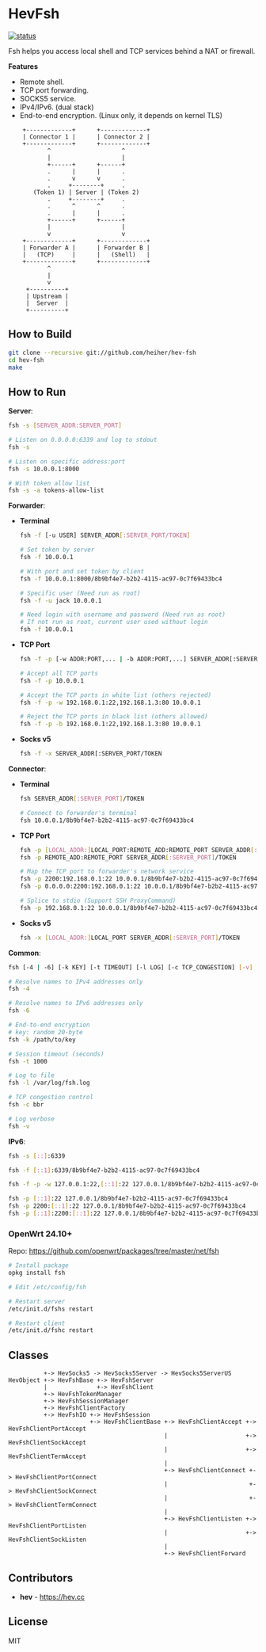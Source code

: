 # HevFsh

[![status](https://github.com/heiher/hev-fsh/actions/workflows/build.yaml/badge.svg?branch=main&event=push)](https://github.com/heiher/hev-fsh)

Fsh helps you access local shell and TCP services behind a NAT or firewall.

**Features**
* Remote shell.
* TCP port forwarding.
* SOCKS5 service.
* IPv4/IPv6. (dual stack)
* End-to-end encryption. (Linux only, it depends on kernel TLS)

```
    +-------------+      +-------------+
    | Connector 1 |      | Connector 2 |
    +-------------+      +-------------+
           ^                    ^
           |                    |
           +------+      +------+
           .      |      |      .
           .      v      v      .
           .     +--------+     .
       (Token 1) | Server | (Token 2)
           .     +--------+     .
           .      ^      ^      .
           .      |      |      .
           +------+      +------+
           |                    |
           v                    v
    +-------------+      +-------------+
    | Forwarder A |      | Forwarder B |
    |   (TCP)     |      |   (Shell)   |
    +-------------+      +-------------+
           ^
           |
           v
     +----------+
     | Upstream |
     |  Server  |
     +----------+
```

## How to Build

```bash
git clone --recursive git://github.com/heiher/hev-fsh
cd hev-fsh
make
```

## How to Run

**Server**:
```bash
fsh -s [SERVER_ADDR:SERVER_PORT]

# Listen on 0.0.0.0:6339 and log to stdout
fsh -s

# Listen on specific address:port
fsh -s 10.0.0.1:8000

# With token allow list
fsh -s -a tokens-allow-list
```

**Forwarder**:
* **Terminal**
    ```bash
    fsh -f [-u USER] SERVER_ADDR[:SERVER_PORT/TOKEN]

    # Set token by server
    fsh -f 10.0.0.1

    # With port and set token by client
    fsh -f 10.0.0.1:8000/8b9bf4e7-b2b2-4115-ac97-0c7f69433bc4

    # Specific user (Need run as root)
    fsh -f -u jack 10.0.0.1

    # Need login with username and password (Need run as root)
    # If not run as root, current user used without login
    fsh -f 10.0.0.1
    ```
* **TCP Port**
    ```bash
    fsh -f -p [-w ADDR:PORT,... | -b ADDR:PORT,...] SERVER_ADDR[:SERVER_PORT/TOKEN

    # Accept all TCP ports
    fsh -f -p 10.0.0.1

    # Accept the TCP ports in white list (others rejected)
    fsh -f -p -w 192.168.0.1:22,192.168.1.3:80 10.0.0.1

    # Reject the TCP ports in black list (others allowed)
    fsh -f -p -b 192.168.0.1:22,192.168.1.3:80 10.0.0.1
    ```
* **Socks v5**
    ```bash
    fsh -f -x SERVER_ADDR[:SERVER_PORT/TOKEN
    ```

**Connector**:
* **Terminal**
    ```bash
    fsh SERVER_ADDR[:SERVER_PORT]/TOKEN

    # Connect to forwarder's terminal
    fsh 10.0.0.1/8b9bf4e7-b2b2-4115-ac97-0c7f69433bc4
    ```
* **TCP Port**
    ```bash
    fsh -p [LOCAL_ADDR:]LOCAL_PORT:REMOTE_ADD:REMOTE_PORT SERVER_ADDR[:SERVER_PORT]/TOKEN
    fsh -p REMOTE_ADD:REMOTE_PORT SERVER_ADDR[:SERVER_PORT]/TOKEN

    # Map the TCP port to forwarder's network service
    fsh -p 2200:192.168.0.1:22 10.0.0.1/8b9bf4e7-b2b2-4115-ac97-0c7f69433bc4
    fsh -p 0.0.0.0:2200:192.168.0.1:22 10.0.0.1/8b9bf4e7-b2b2-4115-ac97-0c7f69433bc4

    # Splice to stdio (Support SSH ProxyCommand)
    fsh -p 192.168.0.1:22 10.0.0.1/8b9bf4e7-b2b2-4115-ac97-0c7f69433bc4
    ```
* **Socks v5**
    ```bash
    fsh -x [LOCAL_ADDR:]LOCAL_PORT SERVER_ADDR[:SERVER_PORT]/TOKEN
    ```

**Common**:
```bash
fsh [-4 | -6] [-k KEY] [-t TIMEOUT] [-l LOG] [-c TCP_CONGESTION] [-v]

# Resolve names to IPv4 addresses only
fsh -4

# Resolve names to IPv6 addresses only
fsh -6

# End-to-end encryption
# key: random 20-byte
fsh -k /path/to/key

# Session timeout (seconds)
fsh -t 1000

# Log to file
fsh -l /var/log/fsh.log

# TCP congestion control
fsh -c bbr

# Log verbose
fsh -v
```

**IPv6**:
```bash
fsh -s [::]:6339

fsh -f [::1]:6339/8b9bf4e7-b2b2-4115-ac97-0c7f69433bc4

fsh -f -p -w 127.0.0.1:22,[::1]:22 127.0.0.1/8b9bf4e7-b2b2-4115-ac97-0c7f69433bc4

fsh -p [::1]:22 127.0.0.1/8b9bf4e7-b2b2-4115-ac97-0c7f69433bc4
fsh -p 2200:[::1]:22 127.0.0.1/8b9bf4e7-b2b2-4115-ac97-0c7f69433bc4
fsh -p [::1]:2200:[::1]:22 127.0.0.1/8b9bf4e7-b2b2-4115-ac97-0c7f69433bc4
```

### OpenWrt 24.10+

Repo: https://github.com/openwrt/packages/tree/master/net/fsh

```sh
# Install package
opkg install fsh

# Edit /etc/config/fsh

# Restart server
/etc/init.d/fshs restart

# Restart client
/etc/init.d/fshc restart
```

## Classes

```
          +-> HevSocks5 -> HevSocks5Server -> HevSocks5ServerUS
HevObject +-> HevFshBase +-> HevFshServer
          |              +-> HevFshClient
          +-> HevFshTokenManager
          +-> HevFshSessionManager
          +-> HevFshClientFactory
          +-> HevFshIO +-> HevFshSession
                       +-> HevFshClientBase +-> HevFshClientAccept +-> HevFshClientPortAccept
                                            |                      +-> HevFshClientSockAccept
                                            |                      +-> HevFshClientTermAccept
                                            |
                                            +-> HevFshClientConnect +-> HevFshClientPortConnect
                                            |                       +-> HevFshClientSockConnect
                                            |                       +-> HevFshClientTermConnect
                                            |
                                            +-> HevFshClientListen +-> HevFshClientPortListen
                                            |                      +-> HevFshClientSockListen
                                            |
                                            +-> HevFshClientForward
```

## Contributors

* **hev** - https://hev.cc

## License

MIT
